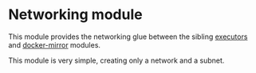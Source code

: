 # Networking module

This module provides the networking glue between the sibling [executors](https://registry.terraform.io/modules/sourcegraph/executors/google/0.0.28/submodules/executors) and [docker-mirror](https://registry.terraform.io/modules/sourcegraph/executors/google/0.0.28/submodules/docker-mirror) modules.

This module is very simple, creating only a network and a subnet.
